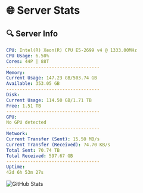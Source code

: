 # 🌐 Server Stats
## 🔍 Server Info
```yaml
CPU: Intel(R) Xeon(R) CPU E5-2699 v4 @ 1333.00MHz
CPU Usage: 6.50%
Cores: 44P | 88T
-----------------------------------
Memory:
Current Usage: 147.23 GB/503.74 GB
Available: 353.05 GB
-----------------------------------
Disk:
Current Usage: 114.50 GB/1.71 TB
Free: 1.51 TB
-----------------------------------
GPU:
No GPU detected
-----------------------------------
Network:
Current Transfer (Sent): 15.50 MB/s
Current Transfer (Received): 74.70 KB/s
Total Sent: 70.74 TB
Total Received: 597.67 GB
-----------------------------------
Uptime:
42d 6h 53m 27s
```
![GitHub Stats](https://img.shields.io/badge/Updated-2025-04-19_04:16:16-blue)